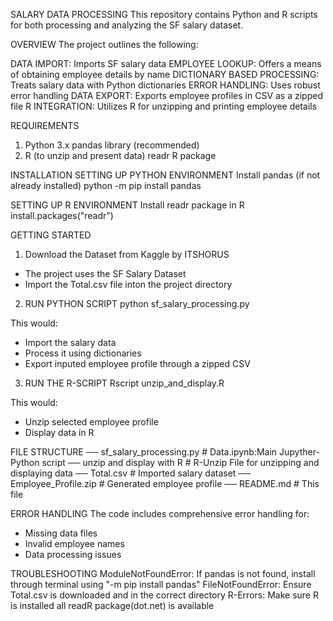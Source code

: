 SALARY DATA PROCESSING
This repository contains Python and R scripts for both processing and analyzing the SF salary dataset.

OVERVIEW
The project outlines the following:

DATA IMPORT: Imports SF salary data
EMPLOYEE LOOKUP: Offers a means of obtaining employee details by name
DICTIONARY BASED PROCESSING: Treats salary data with Python dictionaries
ERROR HANDLING: Uses robust error handling
DATA EXPORT: Exports employee profiles in CSV as a zipped file
R INTEGRATION: Utilizes R for unzipping and printing employee details

REQUIREMENTS
1. Python 3.x pandas library (recommended) 
2. R (to unzip and present data) readr R package

INSTALLATION
SETTING UP PYTHON ENVIRONMENT
Install pandas (if not already installed)
python -m pip install pandas

SETTING UP R ENVIRONMENT
Install readr package in R
install.packages("readr")

GETTING STARTED
1. Download the Dataset from Kaggle by ITSHORUS
- The project uses the SF Salary Dataset
- Import the Total.csv file inton the project directory

2. RUN PYTHON SCRIPT
python sf_salary_processing.py

This would:
- Import the salary data
- Process it using dictionaries
- Export inputed employee profile through a zipped CSV

3. RUN THE R-SCRIPT
Rscript unzip_and_display.R

This would:
- Unzip selected employee profile
- Display data in R

FILE STRUCTURE
── sf_salary_processing.py    # Data.ipynb:Main Jupyther-Python script
── unzip and display with R   # R-Unzip File for unzipping and displaying data
── Total.csv                  # Imported salary dataset
── Employee_Profile.zip       # Generated employee profile
── README.md                  # This file

ERROR HANDLING
The code includes comprehensive error handling for:
- Missing data files
- Invalid employee names
- Data processing issues

TROUBLESHOOTING
ModuleNotFoundError: If pandas is not found, install through terminal using "-m pip install pandas"
FileNotFoundError: Ensure Total.csv is downloaded and in the correct directory
R-Errors: Make sure R is installed all readR package(dot.net) is available